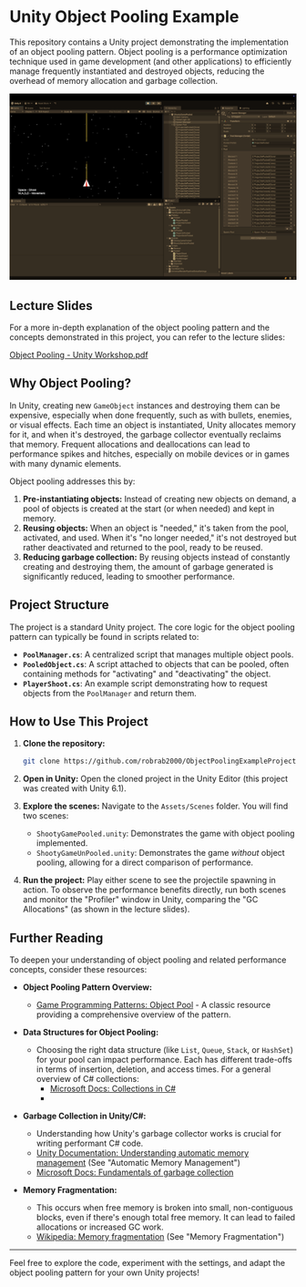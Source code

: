 # Unity Object Pooling Example

This repository contains a Unity project demonstrating the implementation of an object pooling pattern. Object pooling is a performance optimization technique used in game development (and other applications) to efficiently manage frequently instantiated and destroyed objects, reducing the overhead of memory allocation and garbage collection.

![Object Pooling Diagram](ObjectPooling.png)

## Lecture Slides

For a more in-depth explanation of the object pooling pattern and the concepts demonstrated in this project, you can refer to the lecture slides:

[Object Pooling - Unity Workshop.pdf](Object%20Pooling%20-%20Unity%20Workshop.pdf)

## Why Object Pooling?

In Unity, creating new `GameObject` instances and destroying them can be expensive, especially when done frequently, such as with bullets, enemies, or visual effects. Each time an object is instantiated, Unity allocates memory for it, and when it's destroyed, the garbage collector eventually reclaims that memory. Frequent allocations and deallocations can lead to performance spikes and hitches, especially on mobile devices or in games with many dynamic elements.

Object pooling addresses this by:

1.  **Pre-instantiating objects:** Instead of creating new objects on demand, a pool of objects is created at the start (or when needed) and kept in memory.
2.  **Reusing objects:** When an object is "needed," it's taken from the pool, activated, and used. When it's "no longer needed," it's not destroyed but rather deactivated and returned to the pool, ready to be reused.
3.  **Reducing garbage collection:** By reusing objects instead of constantly creating and destroying them, the amount of garbage generated is significantly reduced, leading to smoother performance.

## Project Structure

The project is a standard Unity project. The core logic for the object pooling pattern can typically be found in scripts related to:

*   **`PoolManager.cs`**: A centralized script that manages multiple object pools.
*   **`PooledObject.cs`**: A script attached to objects that can be pooled, often containing methods for "activating" and "deactivating" the object.
*   **`PlayerShoot.cs`**: An example script demonstrating how to request objects from the `PoolManager` and return them.

## How to Use This Project

1.  **Clone the repository:**
    ```bash
    git clone https://github.com/robrab2000/ObjectPoolingExampleProject.git
    ```

2.  **Open in Unity:** Open the cloned project in the Unity Editor (this project was created with Unity 6.1).

3.  **Explore the scenes:** Navigate to the `Assets/Scenes` folder. You will find two scenes:
    *   `ShootyGamePooled.unity`: Demonstrates the game with object pooling implemented.
    *   `ShootyGameUnPooled.unity`: Demonstrates the game *without* object pooling, allowing for a direct comparison of performance.

4.  **Run the project:** Play either scene to see the projectile spawning in action. To observe the performance benefits directly, run both scenes and monitor the "Profiler" window in Unity, comparing the "GC Allocations" (as shown in the lecture slides).

## Further Reading

To deepen your understanding of object pooling and related performance concepts, consider these resources:

*   **Object Pooling Pattern Overview:**
    *   [Game Programming Patterns: Object Pool](https://gameprogrammingpatterns.com/object-pool.html) - A classic resource providing a comprehensive overview of the pattern.

*   **Data Structures for Object Pooling:**
    *   Choosing the right data structure (like `List`, `Queue`, `Stack`, or `HashSet`) for your pool can impact performance. Each has different trade-offs in terms of insertion, deletion, and access times. For a general overview of C# collections:
        *   [Microsoft Docs: Collections in C#](https://learn.microsoft.com/en-us/dotnet/csharp/programming-guide/concepts/collections)
        * 
*   **Garbage Collection in Unity/C#:**
    *   Understanding how Unity's garbage collector works is crucial for writing performant C# code.
    *   [Unity Documentation: Understanding automatic memory management](https://docs.unity3d.com/Packages/com.unity.memoryprofiler@0.1/manual/workflow-understanding-memory.html) (See "Automatic Memory Management")
    *   [Microsoft Docs: Fundamentals of garbage collection](https://learn.microsoft.com/en-us/dotnet/standard/garbage-collection/fundamentals)

*   **Memory Fragmentation:**
    *   This occurs when free memory is broken into small, non-contiguous blocks, even if there's enough total free memory. It can lead to failed allocations or increased GC work.
    *   [Wikipedia: Memory fragmentation](https://en.wikipedia.org/wiki/Fragmentation_(computing)) (See "Memory Fragmentation")

---

Feel free to explore the code, experiment with the settings, and adapt the object pooling pattern for your own Unity projects!
